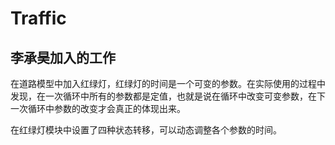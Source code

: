 # Traffic

## 李承昊加入的工作

在道路模型中加入红绿灯，红绿灯的时间是一个可变的参数。在实际使用的过程中发现，在一次循环中所有的参数都是定值，也就是说在循环中改变可变参数，在下一次循环中参数的改变才会真正的体现出来。

在红绿灯模块中设置了四种状态转移，可以动态调整各个参数的时间。